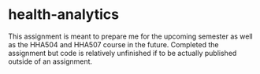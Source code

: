 # health-analytics
This assignment is meant to prepare me for the upcoming semester as well as the HHA504 and HHA507 course in the future.
Completed the assignment but code is relatively unfinished if to be actually published outside of an assignment.